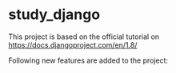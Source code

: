 # study_django
This project is based on the official tutorial on https://docs.djangoproject.com/en/1.8/

Following new features are added to the project:
